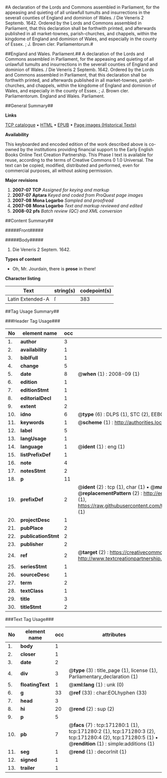 #A declaration of the Lords and Commons assembled in Parliament, for the appeasing and quieting of all unlawfull tumults and insurrections in the severall counties of England and dominion of Wales. / Die Veneris 2 Septemb. 1642. Ordered by the Lords and Commons assembled in Parliament, that this declaration shall be forthwith printed, and afterwards published in all market-townes, parish-churches, and chappels, within the kingdome of England and dominion of Wales, and especially in the county of Essex. ; J. Brown cler. Parliamentorum.#

##England and Wales. Parliament.##
A declaration of the Lords and Commons assembled in Parliament, for the appeasing and quieting of all unlawfull tumults and insurrections in the severall counties of England and dominion of Wales. / Die Veneris 2 Septemb. 1642. Ordered by the Lords and Commons assembled in Parliament, that this declaration shall be forthwith printed, and afterwards published in all market-townes, parish-churches, and chappels, within the kingdome of England and dominion of Wales, and especially in the county of Essex. ; J. Brown cler. Parliamentorum.
England and Wales. Parliament.

##General Summary##

**Links**

[TCP catalogue](http://www.ota.ox.ac.uk/tcp/)  • 
[HTML](http://tei.it.ox.ac.uk/tcp/Texts-HTML/free/A82/A82673.html)  • 
[EPUB](http://tei.it.ox.ac.uk/tcp/Texts-EPUB/free/A82/A82673.epub) • 
[Page images (Historical Texts)](https://data.historicaltexts.jisc.ac.uk/view?pubId=eebo-45097682e&pageId=eebo-45097682e-171280-1)

**Availability**

This keyboarded and encoded edition of the
	       work described above is co-owned by the institutions
	       providing financial support to the Early English Books
	       Online Text Creation Partnership. This Phase I text is
	       available for reuse, according to the terms of Creative
	       Commons 0 1.0 Universal. The text can be copied,
	       modified, distributed and performed, even for
	       commercial purposes, all without asking permission.

**Major revisions**

1. __2007-07__ __TCP__ *Assigned for keying and markup*
1. __2007-07__ __Aptara__ *Keyed and coded from ProQuest page images*
1. __2007-08__ __Mona Logarbo__ *Sampled and proofread*
1. __2007-08__ __Mona Logarbo__ *Text and markup reviewed and edited*
1. __2008-02__ __pfs__ *Batch review (QC) and XML conversion*

##Content Summary##

#####Front#####

#####Body#####

1. Die Veneris 2 Septem. 1642.

**Types of content**

  * Oh, Mr. Jourdain, there is **prose** in there!

**Character listing**


|Text|string(s)|codepoint(s)|
|---|---|---|
|Latin Extended-A|ſ|383|

##Tag Usage Summary##

###Header Tag Usage###

|No|element name|occ|attributes|
|---|---|---|---|
|1.|__author__|3||
|2.|__availability__|1||
|3.|__biblFull__|1||
|4.|__change__|5||
|5.|__date__|8| @__when__ (1) : 2008-09 (1)|
|6.|__edition__|1||
|7.|__editionStmt__|1||
|8.|__editorialDecl__|1||
|9.|__extent__|2||
|10.|__idno__|6| @__type__ (6) : DLPS (1), STC (2), EEBO-CITATION (1), OCLC (1), VID (1)|
|11.|__keywords__|1| @__scheme__ (1) : http://authorities.loc.gov/ (1)|
|12.|__label__|5||
|13.|__langUsage__|1||
|14.|__language__|1| @__ident__ (1) : eng (1)|
|15.|__listPrefixDef__|1||
|16.|__note__|4||
|17.|__notesStmt__|2||
|18.|__p__|11||
|19.|__prefixDef__|2| @__ident__ (2) : tcp (1), char (1)  •  @__matchPattern__ (2) : ([0-9\-]+):([0-9IVX]+) (1), (.+) (1)  •  @__replacementPattern__ (2) : http://eebo.chadwyck.com/downloadtiff?vid=$1&page=$2 (1), https://raw.githubusercontent.com/textcreationpartnership/Texts/master/tcpchars.xml#$1 (1)|
|20.|__projectDesc__|1||
|21.|__pubPlace__|2||
|22.|__publicationStmt__|2||
|23.|__publisher__|2||
|24.|__ref__|2| @__target__ (2) : https://creativecommons.org/publicdomain/zero/1.0/ (1), http://www.textcreationpartnership.org/docs/. (1)|
|25.|__seriesStmt__|1||
|26.|__sourceDesc__|1||
|27.|__term__|2||
|28.|__textClass__|1||
|29.|__title__|3||
|30.|__titleStmt__|2||


###Text Tag Usage###

|No|element name|occ|attributes|
|---|---|---|---|
|1.|__body__|1||
|2.|__closer__|1||
|3.|__date__|2||
|4.|__div__|3| @__type__ (3) : title_page (1), license (1), Parliamentary_declaration (1)|
|5.|__floatingText__|1| @__xml:lang__ (1) : unk (0)|
|6.|__g__|33| @__ref__ (33) : char:EOLhyphen (33)|
|7.|__head__|3||
|8.|__hi__|20| @__rend__ (2) : sup (2)|
|9.|__p__|5||
|10.|__pb__|7| @__facs__ (7) : tcp:171280:1 (1), tcp:171280:2 (1), tcp:171280:3 (2), tcp:171280:4 (2), tcp:171280:5 (1)  •  @__rendition__ (1) : simple:additions (1)|
|11.|__seg__|1| @__rend__ (1) : decorInit (1)|
|12.|__signed__|1||
|13.|__trailer__|1||
